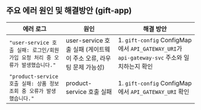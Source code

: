 ## 주요 에러 원인 및 해결방안 (gift-app)

| 에러 로그   | 원인   | 해결 방안  |
| --------------------------- | ----------------- | --------------------------------- |
| `"user-service 호출 실패: 로그인/회원가입 요청 처리 중 오류가 발생했습니다."` | user-service 호출 실패 (게이트웨이 주소 오류, 라우팅 문제 가능성) | 1. `gift-config` ConfigMap에서 `API_GATEWAY_URI`가 `api-gateway-svc` 주소와 일치하는지 확인 |
| `"product-service 호출 실패: 상품 정보 조회 중 오류가 발생했습니다."`    | product-service 호출 실패                        | 1. `gift-config` ConfigMap에서 `API_GATEWAY_URI` 확인                              |
